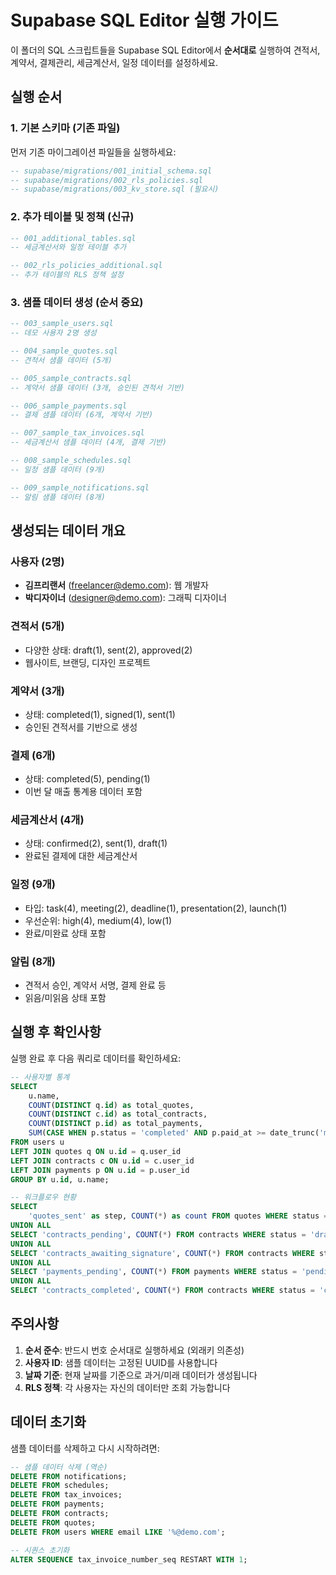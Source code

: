 # Supabase SQL Editor 실행 가이드

이 폴더의 SQL 스크립트들을 Supabase SQL Editor에서 **순서대로** 실행하여 견적서, 계약서, 결제관리, 세금계산서, 일정 데이터를 설정하세요.

## 실행 순서

### 1. 기본 스키마 (기존 파일)
먼저 기존 마이그레이션 파일들을 실행하세요:
```sql
-- supabase/migrations/001_initial_schema.sql
-- supabase/migrations/002_rls_policies.sql
-- supabase/migrations/003_kv_store.sql (필요시)
```

### 2. 추가 테이블 및 정책 (신규)
```sql
-- 001_additional_tables.sql
-- 세금계산서와 일정 테이블 추가

-- 002_rls_policies_additional.sql  
-- 추가 테이블의 RLS 정책 설정
```

### 3. 샘플 데이터 생성 (순서 중요)
```sql
-- 003_sample_users.sql
-- 데모 사용자 2명 생성

-- 004_sample_quotes.sql
-- 견적서 샘플 데이터 (5개)

-- 005_sample_contracts.sql
-- 계약서 샘플 데이터 (3개, 승인된 견적서 기반)

-- 006_sample_payments.sql
-- 결제 샘플 데이터 (6개, 계약서 기반)

-- 007_sample_tax_invoices.sql
-- 세금계산서 샘플 데이터 (4개, 결제 기반)

-- 008_sample_schedules.sql
-- 일정 샘플 데이터 (9개)

-- 009_sample_notifications.sql
-- 알림 샘플 데이터 (8개)
```

## 생성되는 데이터 개요

### 사용자 (2명)
- **김프리랜서** (freelancer@demo.com): 웹 개발자
- **박디자이너** (designer@demo.com): 그래픽 디자이너

### 견적서 (5개)
- 다양한 상태: draft(1), sent(2), approved(2)
- 웹사이트, 브랜딩, 디자인 프로젝트

### 계약서 (3개)
- 상태: completed(1), signed(1), sent(1)
- 승인된 견적서를 기반으로 생성

### 결제 (6개)
- 상태: completed(5), pending(1)
- 이번 달 매출 통계용 데이터 포함

### 세금계산서 (4개)
- 상태: confirmed(2), sent(1), draft(1)
- 완료된 결제에 대한 세금계산서

### 일정 (9개)
- 타입: task(4), meeting(2), deadline(1), presentation(2), launch(1)
- 우선순위: high(4), medium(4), low(1)
- 완료/미완료 상태 포함

### 알림 (8개)
- 견적서 승인, 계약서 서명, 결제 완료 등
- 읽음/미읽음 상태 포함

## 실행 후 확인사항

실행 완료 후 다음 쿼리로 데이터를 확인하세요:

```sql
-- 사용자별 통계
SELECT 
    u.name,
    COUNT(DISTINCT q.id) as total_quotes,
    COUNT(DISTINCT c.id) as total_contracts,
    COUNT(DISTINCT p.id) as total_payments,
    SUM(CASE WHEN p.status = 'completed' AND p.paid_at >= date_trunc('month', CURRENT_DATE) THEN p.amount ELSE 0 END) as monthly_revenue
FROM users u
LEFT JOIN quotes q ON u.id = q.user_id
LEFT JOIN contracts c ON u.id = c.user_id
LEFT JOIN payments p ON u.id = p.user_id
GROUP BY u.id, u.name;

-- 워크플로우 현황
SELECT 
    'quotes_sent' as step, COUNT(*) as count FROM quotes WHERE status = 'sent'
UNION ALL
SELECT 'contracts_pending', COUNT(*) FROM contracts WHERE status = 'draft'
UNION ALL
SELECT 'contracts_awaiting_signature', COUNT(*) FROM contracts WHERE status = 'sent'
UNION ALL
SELECT 'payments_pending', COUNT(*) FROM payments WHERE status = 'pending'
UNION ALL
SELECT 'contracts_completed', COUNT(*) FROM contracts WHERE status = 'completed';
```

## 주의사항

1. **순서 준수**: 반드시 번호 순서대로 실행하세요 (외래키 의존성)
2. **사용자 ID**: 샘플 데이터는 고정된 UUID를 사용합니다
3. **날짜 기준**: 현재 날짜를 기준으로 과거/미래 데이터가 생성됩니다
4. **RLS 정책**: 각 사용자는 자신의 데이터만 조회 가능합니다

## 데이터 초기화

샘플 데이터를 삭제하고 다시 시작하려면:

```sql
-- 샘플 데이터 삭제 (역순)
DELETE FROM notifications;
DELETE FROM schedules;
DELETE FROM tax_invoices;
DELETE FROM payments;
DELETE FROM contracts;
DELETE FROM quotes;
DELETE FROM users WHERE email LIKE '%@demo.com';

-- 시퀀스 초기화
ALTER SEQUENCE tax_invoice_number_seq RESTART WITH 1;
```
